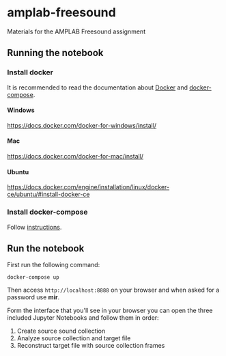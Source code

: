 # amplab-freesound
Materials for the AMPLAB Freesound assignment


## Running the notebook

### Install docker

It is recommended to read the documentation about [Docker](https://docs.docker.com/)
and [docker-compose](https://docs.docker.com/compose/).

#### Windows
https://docs.docker.com/docker-for-windows/install/

#### Mac
https://docs.docker.com/docker-for-mac/install/

#### Ubuntu
https://docs.docker.com/engine/installation/linux/docker-ce/ubuntu/#install-docker-ce

### Install docker-compose
Follow [instructions](https://docs.docker.com/compose/install/).

## Run the notebook

First run the following command:

    docker-compose up

Then access `http://localhost:8888` on your browser and when asked for a password use **mir**.

Form the interface that you'll see in your browser you can open the three included Jupyter Notebooks and follow them in order:

 1) Create source sound collection
 2) Analyze source collection and target file
 3) Reconstruct target file with source collection frames
 
